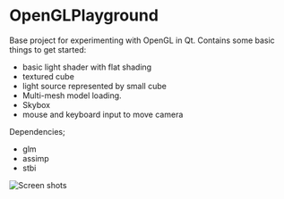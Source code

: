 # OpenGLPlayground

Base project for experimenting with OpenGL in Qt. Contains some basic things to get started:
+ basic light shader with flat shading
+ textured cube
+ light source represented by small cube
+ Multi-mesh model loading.
+ Skybox
+ mouse and keyboard input to move camera

Dependencies;
+ glm
+ assimp
+ stbi

![Screen shots](https://github.com/GunnarKarlsson/OpenGLplayground/raw/master/ss.png)
